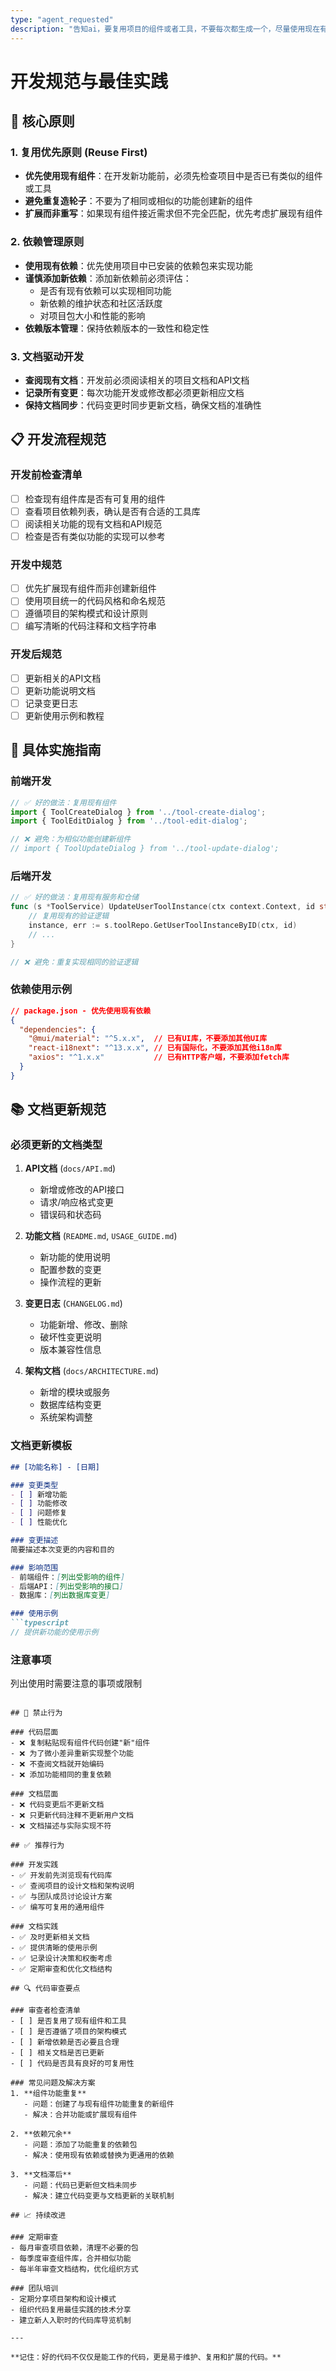 ```yaml
---
type: "agent_requested"
description: "告知ai，要复用项目的组件或者工具，不要每次都生成一个，尽量使用现在有的依赖来实现功能"
---
```

# 开发规范与最佳实践

## 🎯 核心原则

### 1. 复用优先原则 (Reuse First)
- **优先使用现有组件**：在开发新功能前，必须先检查项目中是否已有类似的组件或工具
- **避免重复造轮子**：不要为了相同或相似的功能创建新的组件
- **扩展而非重写**：如果现有组件接近需求但不完全匹配，优先考虑扩展现有组件

### 2. 依赖管理原则
- **使用现有依赖**：优先使用项目中已安装的依赖包来实现功能
- **谨慎添加新依赖**：添加新依赖前必须评估：
  - 是否有现有依赖可以实现相同功能
  - 新依赖的维护状态和社区活跃度
  - 对项目包大小和性能的影响
- **依赖版本管理**：保持依赖版本的一致性和稳定性

### 3. 文档驱动开发
- **查阅现有文档**：开发前必须阅读相关的项目文档和API文档
- **记录所有变更**：每次功能开发或修改都必须更新相应文档
- **保持文档同步**：代码变更时同步更新文档，确保文档的准确性

## 📋 开发流程规范

### 开发前检查清单
- [ ] 检查现有组件库是否有可复用的组件
- [ ] 查看项目依赖列表，确认是否有合适的工具库
- [ ] 阅读相关功能的现有文档和API规范
- [ ] 检查是否有类似功能的实现可以参考

### 开发中规范
- [ ] 优先扩展现有组件而非创建新组件
- [ ] 使用项目统一的代码风格和命名规范
- [ ] 遵循项目的架构模式和设计原则
- [ ] 编写清晰的代码注释和文档字符串

### 开发后规范
- [ ] 更新相关的API文档
- [ ] 更新功能说明文档
- [ ] 记录变更日志
- [ ] 更新使用示例和教程

## 🔧 具体实施指南

### 前端开发
```typescript
// ✅ 好的做法：复用现有组件
import { ToolCreateDialog } from '../tool-create-dialog';
import { ToolEditDialog } from '../tool-edit-dialog';

// ❌ 避免：为相似功能创建新组件
// import { ToolUpdateDialog } from '../tool-update-dialog';
```

### 后端开发
```go
// ✅ 好的做法：复用现有服务和仓储
func (s *ToolService) UpdateUserToolInstance(ctx context.Context, id string, userID int64, req *entities.UpdateUserToolInstanceRequest) (*entities.UserToolInstance, error) {
    // 复用现有的验证逻辑
    instance, err := s.toolRepo.GetUserToolInstanceByID(ctx, id)
    // ...
}

// ❌ 避免：重复实现相同的验证逻辑
```

### 依赖使用示例
```json
// package.json - 优先使用现有依赖
{
  "dependencies": {
    "@mui/material": "^5.x.x",  // 已有UI库，不要添加其他UI库
    "react-i18next": "^13.x.x", // 已有国际化，不要添加其他i18n库
    "axios": "^1.x.x"           // 已有HTTP客户端，不要添加fetch库
  }
}
```

## 📚 文档更新规范

### 必须更新的文档类型
1. **API文档** (`docs/API.md`)
   - 新增或修改的API接口
   - 请求/响应格式变更
   - 错误码和状态码

2. **功能文档** (`README.md`, `USAGE_GUIDE.md`)
   - 新功能的使用说明
   - 配置参数的变更
   - 操作流程的更新

3. **变更日志** (`CHANGELOG.md`)
   - 功能新增、修改、删除
   - 破坏性变更说明
   - 版本兼容性信息

4. **架构文档** (`docs/ARCHITECTURE.md`)
   - 新增的模块或服务
   - 数据库结构变更
   - 系统架构调整

### 文档更新模板
```markdown
## [功能名称] - [日期]

### 变更类型
- [ ] 新增功能
- [ ] 功能修改
- [ ] 问题修复
- [ ] 性能优化

### 变更描述
简要描述本次变更的内容和目的

### 影响范围
- 前端组件：[列出受影响的组件]
- 后端API：[列出受影响的接口]
- 数据库：[列出数据库变更]

### 使用示例
```typescript
// 提供新功能的使用示例
```

### 注意事项
列出使用时需要注意的事项或限制
```

## 🚫 禁止行为

### 代码层面
- ❌ 复制粘贴现有组件代码创建"新"组件
- ❌ 为了微小差异重新实现整个功能
- ❌ 不查阅文档就开始编码
- ❌ 添加功能相同的重复依赖

### 文档层面
- ❌ 代码变更后不更新文档
- ❌ 只更新代码注释不更新用户文档
- ❌ 文档描述与实际实现不符

## ✅ 推荐行为

### 开发实践
- ✅ 开发前先浏览现有代码库
- ✅ 查阅项目的设计文档和架构说明
- ✅ 与团队成员讨论设计方案
- ✅ 编写可复用的通用组件

### 文档实践
- ✅ 及时更新相关文档
- ✅ 提供清晰的使用示例
- ✅ 记录设计决策和权衡考虑
- ✅ 定期审查和优化文档结构

## 🔍 代码审查要点

### 审查者检查清单
- [ ] 是否复用了现有组件和工具
- [ ] 是否遵循了项目的架构模式
- [ ] 新增依赖是否必要且合理
- [ ] 相关文档是否已更新
- [ ] 代码是否具有良好的可复用性

### 常见问题及解决方案
1. **组件功能重复**
   - 问题：创建了与现有组件功能重复的新组件
   - 解决：合并功能或扩展现有组件

2. **依赖冗余**
   - 问题：添加了功能重复的依赖包
   - 解决：使用现有依赖或替换为更通用的依赖

3. **文档滞后**
   - 问题：代码已更新但文档未同步
   - 解决：建立代码变更与文档更新的关联机制

## 📈 持续改进

### 定期审查
- 每月审查项目依赖，清理不必要的包
- 每季度审查组件库，合并相似功能
- 每半年审查文档结构，优化组织方式

### 团队培训
- 定期分享项目架构和设计模式
- 组织代码复用最佳实践的技术分享
- 建立新人入职时的代码库导览机制

---

**记住：好的代码不仅仅是能工作的代码，更是易于维护、复用和扩展的代码。**
